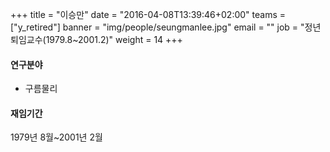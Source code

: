 +++
title = "이승만"
date = "2016-04-08T13:39:46+02:00"
teams = ["y_retired"]
banner = "img/people/seungmanlee.jpg"
email = ""
job = "정년퇴임교수(1979.8~2001.2)"
weight = 14
+++

#### 연구분야
+ 구름물리

#### 재임기간
1979년 8월~2001년 2월
